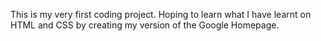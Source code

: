 This is my very first coding project. Hoping to learn what I have learnt on HTML and CSS by creating my version of the Google Homepage.